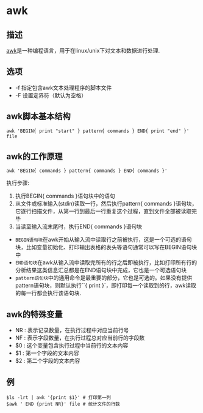 # awk

## 描述

[awk](http://man.linuxde.net/awk)是一种编程语言，用于在linux/unix下对文本和数据进行处理.

## 选项

- -f 指定包含awk文本处理程序的脚本文件
- -F 设置定界符（默认为空格）

## awk脚本基本结构
```
awk 'BEGIN{ print "start" } pattern{ commands } END{ print "end" }' file
```

## awk的工作原理
```
awk 'BEGIN{ commands } pattern{ commands } END{ commands }'
```
执行步骤:
1. 执行BEGIN{ commands }语句块中的语句
2. 从文件或标准输入(stdin)读取一行，然后执行pattern{ commands }语句块，它逐行扫描文件，从第一行到最后一行重复这个过程，直到文件全部被读取完毕
3. 当读至输入流末尾时，执行END{ commands }语句块

- `BEGIN语句块`在awk开始从输入流中读取行之前被执行，这是一个可选的语句块，比如变量初始化、打印输出表格的表头等语句通常可以写在BEGIN语句块中
- `END语句块`在awk从输入流中读取完所有的行之后即被执行，比如打印所有行的分析结果这类信息汇总都是在END语句块中完成，它也是一个可选语句块
- `pattern语句块`中的通用命令是最重要的部分，它也是可选的。如果没有提供pattern语句块，则默认执行``{ print }`，即打印每一个读取到的行，awk读取的每一行都会执行该语句块.

## awk的特殊变量

- NR : 表示记录数量，在执行过程中对应当前行号
- NF : 表示字段数量，在执行过程总对应当前行的字段数
- $0 : 这个变量包含执行过程中当前行的文本内容
- $1 : 第一个字段的文本内容
- $2 : 第二个字段的文本内容

## 例
```
$ls -lrt | awk '{print $1}' # 打印第一列
$awk ' END {print NR}' file # 统计文件的行数
```

